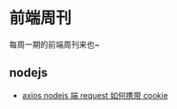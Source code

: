# 前端周刊
每周一期的前端周刊来也~

## nodejs

* [axios nodejs 端 request 如何携带 cookie](https://github.com/axios/axios/issues/943)